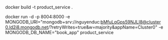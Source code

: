 docker build -t product_service .

docker run -d -p 8004:8000 -e MONGODB_URI="mongodb+srv://nguyenduc:bMfuLqGps59NJLI8@cluster0.ld2i8.mongodb.net/?retryWrites=true&w=majority&appName=Cluster0" -e MONGODB_DB_NAME="book_app" product_service